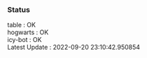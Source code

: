 ### Status


table : OK  
hogwarts : OK  
icy-bot : OK  
Latest Update : 2022-09-20 23:10:42.950854
